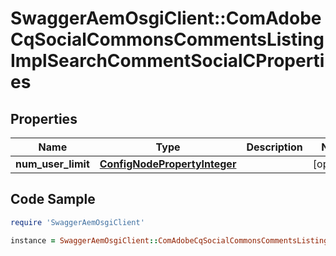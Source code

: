# SwaggerAemOsgiClient::ComAdobeCqSocialCommonsCommentsListingImplSearchCommentSocialCProperties

## Properties

Name | Type | Description | Notes
------------ | ------------- | ------------- | -------------
**num_user_limit** | [**ConfigNodePropertyInteger**](ConfigNodePropertyInteger.md) |  | [optional] 

## Code Sample

```ruby
require 'SwaggerAemOsgiClient'

instance = SwaggerAemOsgiClient::ComAdobeCqSocialCommonsCommentsListingImplSearchCommentSocialCProperties.new(num_user_limit: null)
```


